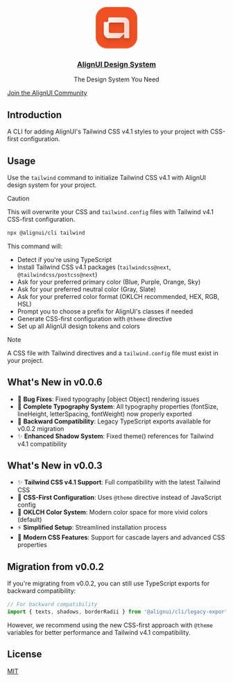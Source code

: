 <p align="center">
  <a href="https://alignui.com">
    <img src="./logo.svg" height="96">
    <h3 align="center">AlignUI Design System</h3>
  </a>
  <p align="center">The Design System You Need</p>
</p>

[Join the AlignUI Community](https://discord.gg/alignui)

## Introduction

A CLI for adding AlignUI's Tailwind CSS v4.1 styles to your project with CSS-first configuration.

## Usage

Use the `tailwind` command to initialize Tailwind CSS v4.1 with AlignUI design system for your project.

> [!CAUTION]
> This will overwrite your CSS and `tailwind.config` files with Tailwind v4.1 CSS-first configuration.

```bash
npx @alignui/cli tailwind
```

This command will:

- Detect if you're using TypeScript
- Install Tailwind CSS v4.1 packages (`tailwindcss@next`, `@tailwindcss/postcss@next`)
- Ask for your preferred primary color (Blue, Purple, Orange, Sky)
- Ask for your preferred neutral color (Gray, Slate)
- Ask for your preferred color format (OKLCH recommended, HEX, RGB, HSL)
- Prompt you to choose a prefix for AlignUI's classes if needed
- Generate CSS-first configuration with `@theme` directive
- Set up all AlignUI design tokens and colors

> [!NOTE]  
> A CSS file with Tailwind directives and a `tailwind.config` file must exist in your project.

## What's New in v0.0.6

- 🐛 **Bug Fixes**: Fixed typography [object Object] rendering issues
- 🔧 **Complete Typography System**: All typography properties (fontSize, lineHeight, letterSpacing, fontWeight) now properly exported
- 🔄 **Backward Compatibility**: Legacy TypeScript exports available for v0.0.2 migration
- ✨ **Enhanced Shadow System**: Fixed theme() references for Tailwind v4.1 compatibility

## What's New in v0.0.3

- ✨ **Tailwind CSS v4.1 Support**: Full compatibility with the latest Tailwind CSS
- 🎨 **CSS-First Configuration**: Uses `@theme` directive instead of JavaScript config
- 🌈 **OKLCH Color System**: Modern color space for more vivid colors (default)
- ⚡ **Simplified Setup**: Streamlined installation process
- 🔧 **Modern CSS Features**: Support for cascade layers and advanced CSS properties

## Migration from v0.0.2

If you're migrating from v0.0.2, you can still use TypeScript exports for backward compatibility:

```typescript
// For backward compatibility
import { texts, shadows, borderRadii } from '@alignui/cli/legacy-exports';
```

However, we recommend using the new CSS-first approach with `@theme` variables for better performance and Tailwind v4.1 compatibility.

## License

[MIT](./LICENSE)
